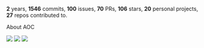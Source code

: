 **2** years, **1546** commits, **100** issues, **70** PRs, **106** stars, **20** personal projects, **27** repos contributed to.

About AOC 

![](https://img.shields.io/badge/stars%20⭐-12-yellow) ![](https://img.shields.io/badge/day%20📅-6-blue) ![](https://img.shields.io/badge/days%20completed-6-red)
